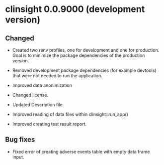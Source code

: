 # clinsight 0.0.9000 (development version)

## Changed

- Created two renv profiles, one for development and one for production. Goal is 
to minimize the package dependencies of the production version.
- Removed development package dependencies (for example devtools) that were not needed to run the application.  
- Improved data anonimization 
- Changed license.

- Updated Description file.
- Improved reading of data files within clinsight::run_app()
- Improved creating test result report.

## Bug fixes

- Fixed error of creating adverse events table with empty data frame input. 
